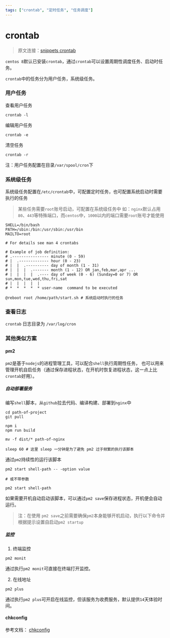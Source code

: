 ```yaml
---
tags: ["crontab", "定时任务", "任务调度"]
---
```


# crontab

> 原文连接：[snippets crontab](https://snippets.z.wiki/#!./snippets/shell/crontab/)

`centos 8`默认已安装`crontab`，通过`crontab`可以设置周期性调度任务、启动时任务。

`crontab`中的任务分为用户任务，系统级任务。

### 用户任务

查看用户任务
```shell
crontab -l
```

编辑用户任务
```shell
crontab -e
```

清空任务
```shell
crontab -r
```

注：用户任务配置在目录`/var/spool/cron`下


### 系统级任务
系统级任务配置在`/etc/crontab`中，可配置定时任务，也可配置系统启动时需要执行的任务

> 某些任务需要`root`账号启动，可配置在系统级任务中
> 如：`nginx`默认占用`80`、`443`等特殊端口，而`centos`中，`1000`以内的端口需要`root`账号才能使用

```shell
SHELL=/bin/bash
PATH=/sbin:/bin:/usr/sbin:/usr/bin
MAILTO=root

# For details see man 4 crontabs

# Example of job definition:
# .---------------- minute (0 - 59)
# |  .------------- hour (0 - 23)
# |  |  .---------- day of month (1 - 31)
# |  |  |  .------- month (1 - 12) OR jan,feb,mar,apr ...
# |  |  |  |  .---- day of week (0 - 6) (Sunday=0 or 7) OR sun,mon,tue,wed,thu,fri,sat
# |  |  |  |  |
# *  *  *  *  * user-name  command to be executed

@reboot root /home/path/start.sh # 系统启动时执行的任务
```

### 查看日志

`crontab` 日志目录为 `/var/log/cron`


### 其他类似方案

#### pm2

`pm2`是基于`nodejs`的进程管理工具，可以配合`shell`执行周期性任务，
也可以用来管理开机自启任务（通过保存进程状态，在开机时恢复进程状态，这一点上比`crontab`好用）。

##### 自动部署服务

编写`shell`脚本，从`github`拉去代码、编译构建、部署到`nginx`中
```shell
cd path-of-project
git pull

npm i
npm run build

mv -f dist/* path-of-nginx

sleep 60 # 这里 sleep 一分钟是为了避免 pm2 过于频繁的执行该脚本
```

通过`pm2`持续性的运行该脚本
```shell
pm2 start shell-path -- -option value

# 或不带参数

pm2 start shell-path
```

如果需要开机自动启动该脚本，可以通过`pm2 save`保存进程状态，开机便会自动运行。


> 注：在使用 `pm2 save`之前需要确保`pm2`本身能够开机启动，执行以下命令并根据提示设置自启动`pm2 startup`

##### 监控

1. 终端监控

```shell
pm2 monit
```

通过执行`pm2 monit`可直接在终端打开监控。

<ImgView title="pm2 终端监控" url="https://z.wiki/autoupload/2022-07-28/e31fbb29ab28463f8417d03e3c2f0b72.image.png" />

2. 在线地址

```shell
pm2 plus
```

通过执行`pm2 plus`可开启在线监控，但该服务为收费服务，默认提供`14`天体验时间。

<ImgView title="pm2 在线监控" url="https://z.wiki/autoupload/2022-07-28/d4b8b27aba294846b94bf2c8af4b9de4.image.png" />


#### chkconfig


参考文档： [chkconfig](https://www.linuxjournal.com/article/4445)

